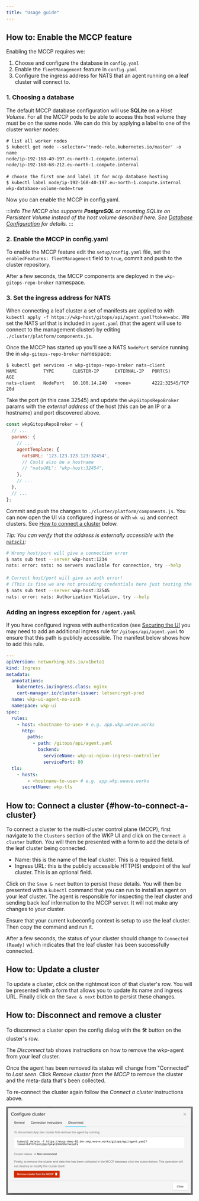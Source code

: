 ```yaml
---
title: "Usage guide"
---
```


## How to: Enable the MCCP feature

Enabling the MCCP requires we:

1. Choose and configure the database in `config.yaml`
2. Enable the `fleetManagement` feature in `config.yaml`
3. Configure the ingress address for NATS that an agent running on a leaf cluster will connect to.

### 1. Choosing a database

The default MCCP database configuration will use **SQLite** on a _Host Volume_. For all the MCCP pods to be able to access this host volume they must be on the same node. We can do this by applying a label to one of the cluster worker nodes:

```
# list all worker nodes
$ kubectl get node --selector='!node-role.kubernetes.io/master' -o name
node/ip-192-168-40-197.eu-north-1.compute.internal
node/ip-192-168-68-212.eu-north-1.compute.internal

# choose the first one and label it for mccp database hosting
$ kubectl label node/ip-192-168-40-197.eu-north-1.compute.internal wkp-database-volume-node=true
```

Now you can enable the MCCP in config.yaml.

:::info
_The MCCP also supports **PostgreSQL** or mounting SQLite on Persistent Volume instead of the host volume described here. See [Database Configuration](./database-configuration) for details._
:::

### 2. Enable the MCCP in config.yaml

To enable the MCCP feature edit the `setup/config.yaml` file, set the `enabledFeatures: fleetManagement`
field to `true`, commit and push to the cluster repository.

After a few seconds, the MCCP components are deployed in the `wkp-gitops-repo-broker` namespace.

### 3. Set the ingress address for NATS

When connecting a leaf cluster a set of manifests are applied to with `kubectl apply -f https://wkp-host/gitops/api/agent.yaml?token=abc`. We set the NATS url that is included in `agent.yaml` (that the agent will use to connect to the management cluster) by editing `./cluster/platform/components.js`.

Once the MCCP has started up you'll see a NATS `NodePort` service running the in `wkp-gitops-repo-broker` namespace:

```
$ kubectl get services -n wkp-gitops-repo-broker nats-client
NAME          TYPE       CLUSTER-IP      EXTERNAL-IP   PORT(S)          AGE
nats-client   NodePort   10.100.14.240   <none>        4222:32545/TCP   20d
```

Take the port (in this case 32545) and update the `wkpGitopsRepoBroker` params with the _external address_ of the host (this can be an IP or a hostname) and port discovered above.

```javascript
const wkpGitopsRepoBroker = {
  // ...
  params: {
    // ...
    agentTemplate: {
      natsURL: '123.123.123.123:32454',
      // Could also be a hostname
      // "natsURL": "wkp-host:32454",
    },
    // ...
  },
  // ...
};
```

Commit and push the changes to `./cluster/platform/components.js`. You can now open the UI via configured ingress or with `wk ui` and connect clusters. See [How to connect a cluster](#how-to-connect-a-cluster) below.

_Tip: You can verify that the address is externally accessible with the [`natscli`](https://github.com/nats-io/natscli):_

```bash
# Wrong host/port will give a connection error
$ nats sub test --server wkp-host:1234
nats: error: nats: no servers available for connection, try --help

# Correct host/port will give an auth error!
# (This is fine we are not providing credentials here just testing the connection)
$ nats sub test --server wkp-host:32545
nats: error: nats: Authorization Violation, try --help
```

### Adding an ingress exception for `/agent.yaml`

If you have configured ingress with authentication (see [Securing the UI](../cluster-operations/auth) you may need to add an additional ingress rule for `/gitops/api/agent.yaml` to ensure that this path is publicly accessible. The manifest below shows how to add this rule.

```yaml
---
apiVersion: networking.k8s.io/v1beta1
kind: Ingress
metadata:
  annotations:
    kubernetes.io/ingress.class: nginx
    cert-manager.io/cluster-issuer: letsencrypt-prod
  name: wkp-ui-agent-no-auth
  namespace: wkp-ui
spec:
  rules:
    - host: <hostname-to-use> # e.g. app.wkp.weave.works
      http:
        paths:
          - path: /gitops/api/agent.yaml
            backend:
              serviceName: wkp-ui-nginx-ingress-controller
              servicePort: 80
  tls:
    - hosts:
        - <hostname-to-use> # e.g. app.wkp.weave.works
      secretName: wkp-tls
```

## How to: Connect a cluster {#how-to-connect-a-cluster}

To connect a cluster to the multi-cluster control plane (MCCP), first navigate to the `Clusters` section of the WKP UI and click on the `Connect a cluster` button. You will then be presented with a form to add the details of the leaf cluster being connected.

- Name: this is the name of the leaf cluster. This is a required field.
- Ingress URL: this is the publicly accessible HTTP(S) endpoint of the leaf cluster. This is an optional field.

Click on the `Save & next` button to persist these details. You will then be presented with a `kubectl` command that you can run to install an agent on your leaf cluster. The agent is responsible for inspecting the leaf cluster and sending back leaf information to the MCCP server. It will not make any changes to your cluster.

Ensure that your current kubeconfig context is setup to use the leaf cluster. Then copy the command and run it.

After a few seconds, the status of your cluster should change to `Connected (Ready)` which indicates that the leaf cluster has been successfully connected.

## How to: Update a cluster

To update a cluster, click on the rightmost icon of that cluster's row. You will be presented with a form that allows you to update its name and ingress URL. Finally click on the `Save & next` button to persist these changes.

## How to: Disconnect and remove a cluster

To disconnect a cluster open the config dialog with the 🛠 button on the cluster's row.

The _Disconnect_ tab shows instructions on how to remove the wkp-agent from your leaf cluster.

Once the agent has been removed its status will change from "Connected" to _Last seen_. Click _Remove cluster from the MCCP_ to remove the cluster and the meta-data that's been collected.

To re-connect the cluster again follow the _Connect a cluster_ instructions above.

![Disconnect cluster](./img/disconnect-cluster.png)